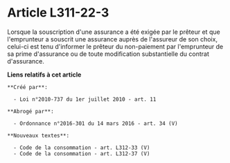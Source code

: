 # Article L311-22-3

Lorsque la souscription d'une assurance a été exigée par le prêteur et que l'emprunteur a souscrit une assurance auprès de
l'assureur de son choix, celui-ci est tenu d'informer le prêteur du non-paiement par l'emprunteur de sa prime d'assurance ou
de toute modification substantielle du contrat d'assurance.

**Liens relatifs à cet article**

	**Créé par**:

	  - Loi n°2010-737 du 1er juillet 2010 - art. 11

	**Abrogé par**:

	  - Ordonnance n°2016-301 du 14 mars 2016 - art. 34 (V)

	**Nouveaux textes**:

	  - Code de la consommation - art. L312-33 (V)
	  - Code de la consommation - art. L312-37 (V)
